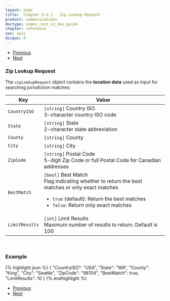 ```yaml
---
layout: page
title:  Chapter 5.3.1 - Zip Lookup Request
product: communications
doctype: comms_rest_v2_dev_guide
chapter: reference
nav: apis
disqus: 0
---
```


<ul class="pager">
  <li class="previous"><a href="/communications/dev-guide_rest_v2/reference/commit-response/"><i class="glyphicon glyphicon-chevron-left"></i>Previous</a></li>
  <li class="next"><a href="/communications/dev-guide_rest_v2/reference/zip-lookup-result/">Next<i class="glyphicon glyphicon-chevron-right"></i></a></li>
</ul>

<h3>Zip Lookup Request</h3>

The <code>zipLookupRequest</code> object contains the <b>location data</b> used as input for searching jurisdiction matches:

<div class="mobile-table">
  <table class="styled-table">
    <thead>
      <tr>
        <th>Key</th>
        <th>Value</th>
      </tr>
    </thead>
    <tbody>
      <tr>
            <td><code>CountryISO</code></td>
            <td><code>[string]</code> Country ISO
            <br/>
            3-character country ISO code
            </td>
        </tr>
        <tr>
            <td><code>State</code></td>
            <td><code>[string]</code> State
            <br/>
            2-character state abbreviation
            </td>
        </tr>
        <tr>
            <td><code>County</code></td>
            <td><code>[string]</code> County</td>
        </tr>
        <tr>
            <td><code>City</code></td>
            <td><code>[string]</code> City</td>
        </tr>
        <tr>
            <td><code>ZipCode</code></td>
            <td><code>[string]</code> Postal Code
            <br/>
            5-digit Zip Code or full Postal Code for Canadian addresses
            </td>
        </tr>
        <tr>
            <td><code>BestMatch</code></td>
            <td><code>[bool]</code> Best Match
            <br/>
            Flag indicating whether to return the best matches or only exact matches
            <ul class="dev-guide-list">
                <li><code>true</code> (<span class="t5">default</span>): Return the best matches</li>
                <li><code>false</code>: Return only exact matches</li>
            </ul>
            </td>
        </tr>
        <tr>
            <td><code>LimitResults</code></td>
            <td><code>[int]</code> Limit Results
            <br/>
            Maximum number of results to return.  Default is 100
            </td>
        </tr>
    </tbody>
  </table>
</div>
<br>

<h3>Example</h3>

{% highlight json %}
{
  "CountryISO": "USA",
  "State": "WA",
  "County": "King",
  "City": "Seattle",
  "ZipCode": "98104",
  "BestMatch": true,
  "LimitResults": 10
}
{% endhighlight %}

<ul class="pager">
  <li class="previous"><a href="/communications/dev-guide_rest_v2/reference/commit-response/"><i class="glyphicon glyphicon-chevron-left"></i>Previous</a></li>
  <li class="next"><a href="/communications/dev-guide_rest_v2/reference/zip-lookup-result/">Next<i class="glyphicon glyphicon-chevron-right"></i></a></li>
</ul>